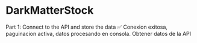 # DarkMatterStock

Part 1: Connect to the API and store the data
✅ Conexion exitosa, paguinacion activa, datos procesando en consola. Obtener datos de la API


